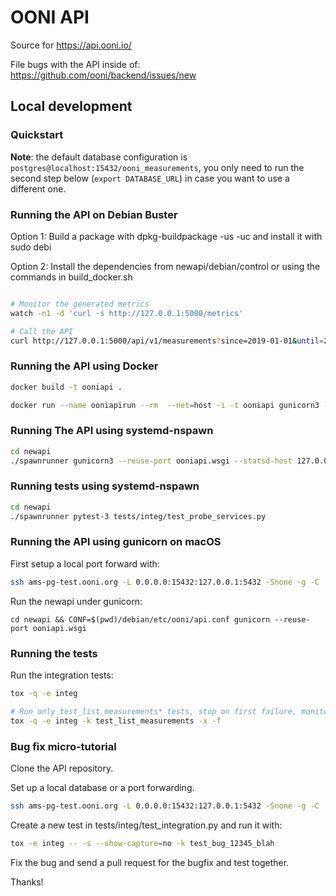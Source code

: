# OONI API

Source for https://api.ooni.io/

File bugs with the API inside of: https://github.com/ooni/backend/issues/new

## Local development

### Quickstart

**Note**: the default database configuration is `postgres@localhost:15432/ooni_measurements`,
you only need to run the second step below (`export DATABASE_URL`) in case you want to use a different one.

### Running the API on Debian Buster

Option 1: Build a package with dpkg-buildpackage -us -uc and install it with sudo debi

Option 2: Install the dependencies from newapi/debian/control or using the commands in build_docker.sh

```bash

# Monitor the generated metrics
watch -n1 -d 'curl -s http://127.0.0.1:5000/metrics'

# Call the API
curl http://127.0.0.1:5000/api/v1/measurements?since=2019-01-01&until=2019-02-01&limit=1
```

### Running the API using Docker

```bash
docker build -t ooniapi .

docker run --name ooniapirun --rm  --net=host -i -t ooniapi gunicorn3 --reuse-port ooniapi.wsgi --statsd-host 127.0.0.1:8125
```

### Running The API using systemd-nspawn

```bash
cd newapi
./spawnrunner gunicorn3 --reuse-port ooniapi.wsgi --statsd-host 127.0.0.1:8125
```

### Running tests using systemd-nspawn

```bash
cd newapi
./spawnrunner pytest-3 tests/integ/test_probe_services.py
```

### Running the API using gunicorn on macOS

First setup a local port forward with:

```bash
ssh ams-pg-test.ooni.org -L 0.0.0.0:15432:127.0.0.1:5432 -Snone -g -C
```

Run the newapi under gunicorn:

```
cd newapi && CONF=$(pwd)/debian/etc/ooni/api.conf gunicorn --reuse-port ooniapi.wsgi
```

### Running the tests

Run the integration tests:

```bash
tox -q -e integ

# Run only test_list_measurements* tests, stop on first failure, monitor file changes and rerun failed tests
tox -q -e integ -k test_list_measurements -x -f
```

### Bug fix micro-tutorial

Clone the API repository.

Set up a local database or a port forwarding.

```bash
ssh ams-pg-test.ooni.org -L 0.0.0.0:15432:127.0.0.1:5432 -Snone -g -C
```

Create a new test in tests/integ/test_integration.py and run it with:

```bash
tox -e integ -- -s --show-capture=no -k test_bug_12345_blah
```

Fix the bug and send a pull request for the bugfix and test together.

Thanks!
